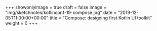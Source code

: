 +++
showonlyimage = true
draft = false
image = "img/sketchnotes/kotlinconf-19-compose.jpg"
date = "2019-12-05T11:00:00+00:00"
title = "Compose: designing first Kotlin UI toolkit"
weight = 0
+++

